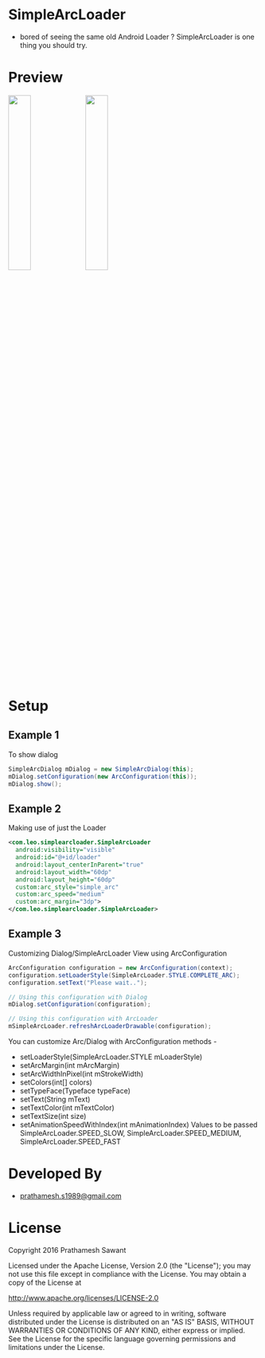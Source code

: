 # SimpleArcLoader
- bored of seeing the same old Android Loader ? SimpleArcLoader is one thing you should try. 

# Preview 
<img src="https://github.com/generic-leo/SimpleArcLoader/blob/master/preview/simplearcdialog_1.gif" width="30%">
<img src="https://github.com/generic-leo/SimpleArcLoader/blob/master/preview/simplearcdialog_2.gif" width="30%">

# Setup


## Example 1
To show dialog
```java
SimpleArcDialog mDialog = new SimpleArcDialog(this);
mDialog.setConfiguration(new ArcConfiguration(this));
mDialog.show();
```
## Example 2 
Making use of just the Loader
```xml
<com.leo.simplearcloader.SimpleArcLoader
  android:visibility="visible"
  android:id="@+id/loader"
  android:layout_centerInParent="true"
  android:layout_width="60dp"
  android:layout_height="60dp"
  custom:arc_style="simple_arc"
  custom:arc_speed="medium"
  custom:arc_margin="3dp">
</com.leo.simplearcloader.SimpleArcLoader>
```
## Example 3
Customizing Dialog/SimpleArcLoader View using ArcConfiguration 
```java
ArcConfiguration configuration = new ArcConfiguration(context);
configuration.setLoaderStyle(SimpleArcLoader.STYLE.COMPLETE_ARC);
configuration.setText("Please wait..");

// Using this configuration with Dialog 
mDialog.setConfiguration(configuration);

// Using this configuration with ArcLoader
mSimpleArcLoader.refreshArcLoaderDrawable(configuration);
```

You can customize Arc/Dialog with ArcConfiguration methods -
- setLoaderStyle(SimpleArcLoader.STYLE mLoaderStyle)
- setArcMargin(int mArcMargin)
- setArcWidthInPixel(int mStrokeWidth)
- setColors(int[] colors)
- setTypeFace(Typeface typeFace)
- setText(String mText)
- setTextColor(int mTextColor)
- setTextSize(int size)
- setAnimationSpeedWithIndex(int mAnimationIndex) 
Values to be passed SimpleArcLoader.SPEED_SLOW, SimpleArcLoader.SPEED_MEDIUM, SimpleArcLoader.SPEED_FAST

# Developed By
- prathamesh.s1989@gmail.com

# License

  Copyright 2016 Prathamesh Sawant

  Licensed under the Apache License, Version 2.0 (the "License");
  you may not use this file except in compliance with the License.
  You may obtain a copy of the License at

  http://www.apache.org/licenses/LICENSE-2.0

  Unless required by applicable law or agreed to in writing, software
  distributed under the License is distributed on an "AS IS" BASIS,
  WITHOUT WARRANTIES OR CONDITIONS OF ANY KIND, either express or implied.
  See the License for the specific language governing permissions and
  limitations under the License.

